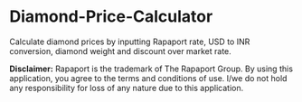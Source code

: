 # Diamond-Price-Calculator
Calculate diamond prices by inputting Rapaport rate, USD to INR conversion, diamond weight and discount over market rate.


**Disclaimer:** Rapaport is the trademark of The Rapaport Group. By using this application, you agree to the terms and conditions of use. I/we do not hold any responsibility for loss of any nature due to this application.
